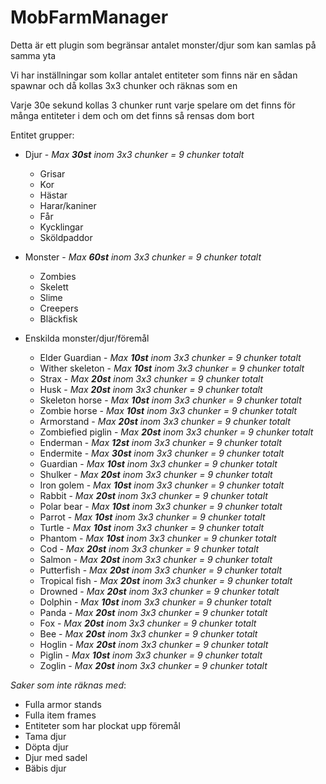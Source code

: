 # MobFarmManager
Detta är ett plugin som begränsar antalet monster/djur som kan samlas på samma yta  

Vi har inställningar som kollar antalet entiteter som finns när en sådan spawnar och då kollas 3x3 chunker och räknas som en  

Varje 30e sekund kollas 3 chunker runt varje spelare om det finns för många entiteter i dem och om det finns så rensas dom bort  
  
Entitet grupper:
- Djur - *Max **30st** inom 3x3 chunker = 9 chunker totalt*
  - Grisar
  - Kor
  - Hästar
  - Harar/kaniner
  - Får
  - Kycklingar
  - Sköldpaddor
- Monster - *Max **60st** inom 3x3 chunker = 9 chunker totalt*
  - Zombies
  - Skelett
  - Slime
  - Creepers
  - Bläckfisk

- Enskilda monster/djur/föremål
  - Elder Guardian - *Max **10st** inom 3x3 chunker = 9 chunker totalt*
  - Wither skeleton - *Max **10st** inom 3x3 chunker = 9 chunker totalt*
  - Strax - *Max **20st** inom 3x3 chunker = 9 chunker totalt*
  - Husk - *Max **20st** inom 3x3 chunker = 9 chunker totalt*
  - Skeleton horse - *Max **10st** inom 3x3 chunker = 9 chunker totalt*
  - Zombie horse - *Max **10st** inom 3x3 chunker = 9 chunker totalt*
  - Armorstand - *Max **20st** inom 3x3 chunker = 9 chunker totalt*
  - Zombiefied piglin  - *Max **20st** inom 3x3 chunker = 9 chunker totalt*
  - Enderman - *Max **12st** inom 3x3 chunker = 9 chunker totalt*
  - Endermite - *Max **30st** inom 3x3 chunker = 9 chunker totalt*
  - Guardian - *Max **10st** inom 3x3 chunker = 9 chunker totalt*
  - Shulker - *Max **20st** inom 3x3 chunker = 9 chunker totalt*
  - Iron golem - *Max **10st** inom 3x3 chunker = 9 chunker totalt*
  - Rabbit - *Max **20st** inom 3x3 chunker = 9 chunker totalt*
  - Polar bear - *Max **10st** inom 3x3 chunker = 9 chunker totalt*
  - Parrot - *Max **10st** inom 3x3 chunker = 9 chunker totalt*
  - Turtle - *Max **10st** inom 3x3 chunker = 9 chunker totalt*
  - Phantom - *Max **10st** inom 3x3 chunker = 9 chunker totalt*
  - Cod - *Max **20st** inom 3x3 chunker = 9 chunker totalt*
  - Salmon - *Max **20st** inom 3x3 chunker = 9 chunker totalt*
  - Putterfish - *Max **20st** inom 3x3 chunker = 9 chunker totalt*
  - Tropical fish - *Max **20st** inom 3x3 chunker = 9 chunker totalt*
  - Drowned - *Max **20st** inom 3x3 chunker = 9 chunker totalt*
  - Dolphin - *Max **10st** inom 3x3 chunker = 9 chunker totalt*
  - Panda - *Max **20st** inom 3x3 chunker = 9 chunker totalt*
  - Fox - *Max **20st** inom 3x3 chunker = 9 chunker totalt*
  - Bee - *Max **20st** inom 3x3 chunker = 9 chunker totalt*
  - Hoglin - *Max **20st** inom 3x3 chunker = 9 chunker totalt*
  - Piglin - *Max **10st** inom 3x3 chunker = 9 chunker totalt*
  - Zoglin - *Max **20st** inom 3x3 chunker = 9 chunker totalt*

*Saker som inte räknas med*:
- Fulla armor stands
- Fulla item frames
- Entiteter som har plockat upp föremål
- Tama djur
- Döpta djur
- Djur med sadel
- Bäbis djur